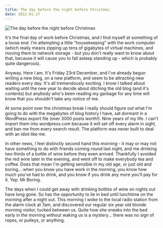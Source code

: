 ```yaml
---
title: The day before the night before Christmas
date: 2012-01-27
---
```


![The day before the night before Christmas](https://source.unsplash.com/2aFp6EWWs58/1600x900)

It's the final day of work before Christmas, and I find myself at something of a loose end. I'm attempting a little "housekeeping" with the work computer (which really means zipping up tens of gigabytes of virtual machines, and moving them to network storage - but you don't really want to know about that, because it will cause you to fall asleep standing up - which is probably quite dangerous).

Anyway. Here I am. It's Friday 23rd December, and I've already begun writing a new blog, on a new platform, and seem to be attracting new readers every day. It's all tremendously exciting. I know I talked about waiting until the new year to decide about ditching the old blog (and it's contents) but anybody who's been reading my garbage for any time will know that you shouldn't take any notice of me.

At some point over the christmas break I really should figure out what I'm going to do with the megabytes of blog history I have, sat dormant in a WordPress export file (over 3000 posts worth!). Nine years of my life. I can't import them into wordpress.com because it will set off every alarm in sight, and ban me from every search result. The platform was never built to deal with an idiot like me.

In other news, I feel distinctly second hand this morning - it may or may not have something to do with friends coming round last night, and me drinking two thirds of a bottle of wine before they even arrived. Thankfully I avoided the red wine later in the evening, and went off to make everybody tea and coffee. Does that mean I'm getting sensible in my old age, or just old and boring... when you know you have work in the morning, you know how much you've had to drink, and you know if you drink any more you'll pay for it. Yep. Mr Boring.

The days when I could get away with drinking bottles of wine on nights out have long gone. So has the opportunity to lie in bed until lunchtime on the morning after a night out. This morning I woke to the local radio station from the alarm clock at 7am, and discovered our regular six year old blonde morning visitor, tucked between us. Quite how she sneaks into the bed early in the morning without waking us is a mystery... there was no sign of ropes, or pulleys, or anything.
